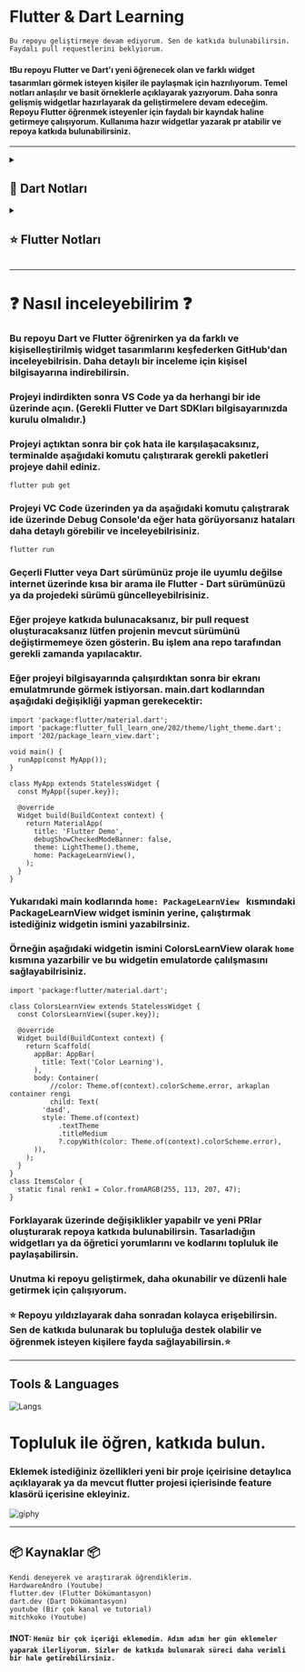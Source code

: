 # Flutter & Dart Learning

`Bu repoyu geliştirmeye devam ediyorum. Sen de katkıda bulunabilirsin. Faydalı pull requestlerini beklyiorum.`


#### ❗Bu repoyu Flutter ve Dart'ı yeni öğrenecek olan ve farklı widget tasarımları görmek isteyen kişiler ile paylaşmak için hazrılıyorum. Temel notları anlaşılır ve basit örneklerle açıklayarak yazıyorum. Daha sonra gelişmiş widgetlar hazırlayarak da geliştirmelere devam edeceğim. Repoyu Flutter öğrenmek isteyenler için faydalı bir kayndak haline getirmeye çalışıyorum. Kullanıma hazır widgetlar yazarak pr atabilir ve repoya katkıda bulunabilirsiniz.


<hr>

<details>
<summary> <h2> 💎 Dart Notları </h2> </summary>
  
### 👉 Tüm Dart notları için <a href="https://github.com/ozcanbayram/Flutter-Dart-Learning-Notes/tree/master/Dart_Notes"> Tıkla </a> 
### 👉 Temel Başlangıc için <a href="https://github.com/ozcanbayram/Flutter-Dart-Learning-Notes/tree/master/Dart_Notes/lesson1"> Tıkla </a> 
### 👉 if-else için <a href="https://github.com/ozcanbayram/Flutter-Dart-Learning-Notes/blob/master/Dart_Notes/lesson2/conditial.dart"> Tıkla </a> 
### 👉 Operatörler için <a href="https://github.com/ozcanbayram/Flutter-Dart-Learning-Notes/blob/master/Dart_Notes/lesson2/operators.dart"> Tıkla </a> 
### 👉 Switch-Case için <a href="https://github.com/ozcanbayram/Flutter-Dart-Learning-Notes/blob/master/Dart_Notes/lesson2/switch.dart"> Tıkla </a> 
### 👉 Listeler için <a href="https://github.com/ozcanbayram/Flutter-Dart-Learning-Notes/blob/master/Dart_Notes/lesson3/list.dart"> Tıkla </a> 
### 👉 Map için <a href="https://github.com/ozcanbayram/Flutter-Dart-Learning-Notes/blob/master/Dart_Notes/lesson3/map.dart"> Tıkla </a> 
### 👉 Methotlar (Fonksiyonlar) için <a href="https://github.com/ozcanbayram/Flutter-Dart-Learning-Notes/blob/master/Dart_Notes/lesson3/methods.dart"> Tıkla </a> 
### 👉 Sınıf yapıları (class, extends, implements...) ve detayları için <a href="https://github.com/ozcanbayram/Flutter-Dart-Learning-Notes/tree/master/Dart_Notes/lesson4"> Tıkla </a> 
### 👉 Extension için <a href="https://github.com/ozcanbayram/Flutter-Dart-Learning-Notes/blob/master/Dart_Notes/lesson4/extension.dart"> Tıkla </a> 
### 👉 Enums için <a href="https://github.com/ozcanbayram/Flutter-Dart-Learning-Notes/blob/master/Dart_Notes/lesson4/enums.dart"> Tıkla </a> 

### Devamı gelecek...
<hr>
</details>

<details>
<summary> <h2> ⭐ Flutter Notları </h2> </summary>
  
### 👉 Flutter notları için <a href="https://github.com/ozcanbayram/Flutter-Dart-Learning-Notes/tree/master/learning_flutter"> Tıkla </a> 
### 👉 Temel widget kullanımları için <a href="https://github.com/ozcanbayram/Flutter-Dart-Learning-Notes/tree/master/learning_flutter/lib/101"> Tıkla </a>
### 👉 Servis kullanma örnek uygulamasını incelemek için <a href="https://github.com/ozcanbayram/Flutter-Dart-Learning-Notes/tree/master/service_example"> Tıkla </a> 
### 👉 Demo ekranlar için <a href="https://github.com/ozcanbayram/Flutter-Dart-Learning-Notes/tree/master/learning_flutter/lib/demos"> Tıkla </a> 

### Devamı gelecek...
<hr>
</details>

<hr>

# ❓ Nasıl inceleyebilirim ❓
### Bu repoyu Dart ve Flutter öğrenirken ya da farklı ve kişiselleştirilmiş widget tasarımlarını keşfederken GitHub'dan inceleyebilrisin. Daha detaylı bir inceleme için kişisel bilgisayarına indirebilirsin.
### Projeyi indirdikten sonra VS Code ya da herhangi bir ide üzerinde açın. (Gerekli Flutter ve Dart SDKları bilgisayarınızda kurulu olmalıdır.)
### Projeyi açtıktan sonra bir çok hata ile karşılaşacaksınız, terminalde aşağıdaki komutu çalıştırarak gerekli paketleri projeye dahil ediniz.
```
flutter pub get
```
### Projeyi VC Code üzerinden ya da aşağıdaki komutu çalıştrarak ide üzerinde Debug Console'da eğer hata görüyorsanız hataları daha detaylı görebilir ve inceleyebilrisiniz.
```
flutter run
```
### Geçerli Flutter veya Dart sürümünüz proje ile uyumlu değilse internet üzerinde kısa bir arama ile Flutter - Dart sürümünüzü ya da projedeki sürümü güncelleyebilrisiniz.
### Eğer projeye katkıda bulunacaksanız, bir pull request oluşturacaksanız lütfen projenin mevcut sürümünü değiştirmemeye özen gösterin. Bu işlem ana repo tarafından gerekli zamanda yapılacaktır.

### Eğer projeyi bilgisayarında çalışırdıktan sonra bir ekranı emulatmrunde görmek istiyorsan. main.dart kodlarından aşağıdaki değişikliği yapman gerekecektir:
```
import 'package:flutter/material.dart';
import 'package:flutter_full_learn_one/202/theme/light_theme.dart';
import '202/package_learn_view.dart';

void main() {
  runApp(const MyApp());
}

class MyApp extends StatelessWidget {
  const MyApp({super.key});

  @override
  Widget build(BuildContext context) {
    return MaterialApp(
      title: 'Flutter Demo',
      debugShowCheckedModeBanner: false,
      theme: LightTheme().theme,
      home: PackageLearnView(),
    );
  }
}
```
### Yukarıdaki main kodlarında  ``` home: PackageLearnView  ``` kısmındaki PackageLearnView widget isminin yerine, çalıştırmak istediğiniz widgetin ismini yazabilrsiniz.
### Örneğin aşağıdaki widgetin ismini  ColorsLearnView olarak ``` home ``` kısmına yazarbilir ve bu widgetin emulatorde çalılşmasını sağlayabilrisiniz.
````
import 'package:flutter/material.dart';

class ColorsLearnView extends StatelessWidget {
  const ColorsLearnView({super.key});

  @override
  Widget build(BuildContext context) {
    return Scaffold(
      appBar: AppBar(
        title: Text('Color Learning'),
      ),
      body: Container(
          //color: Theme.of(context).colorScheme.error, arkaplan container rengi
          child: Text(
        'dasd',
        style: Theme.of(context)
            .textTheme
            .titleMedium
            ?.copyWith(color: Theme.of(context).colorScheme.error),
      )),
    );
  }
}
class ItemsColor {
  static final renk1 = Color.fromARGB(255, 113, 207, 47);
}
````

### Forklayarak üzerinde değişiklikler yapabilr ve yeni PRlar oluşturarak repoya katkıda bulunabilirsin. Tasarladığın widgetları ya da öğretici yorumlarını ve kodlarını topluluk ile paylaşabilirsin.
### Unutma ki repoyu geliştirmek, daha okunabilir ve düzenli hale getirmek için çalışıyorum.
### ⭐ Repoyu yıldızlayarak daha sonradan kolayca erişebilirsin. Sen de katkıda bulunarak bu topluluğa destek olabilir ve öğrenmek isteyen kişilere fayda sağlayabilirsin.⭐
<hr>

## Tools & Languages
![Langs](https://skillicons.dev/icons?i=flutter,dart,vscode,androidstudio,")


# Topluluk ile öğren, katkıda bulun. 
### Eklemek istediğiniz özellikleri yeni bir proje içeirisine detaylıca açıklayarak ya da mevcut flutter projesi içierisinde feature klasörü içerisine ekleyiniz.

<!--  ![giphy](https://media.giphy.com/media/v1.Y2lkPTc5MGI3NjExNWE3ZnVkZ3p4OWl6ZGZpNzA4N2R0ZWl5eWpyd3MxbmhucGZ3bmhzaCZlcD12MV9naWZzX3NlYXJjaCZjdD1n/26u4nJPf0JtQPdStq/giphy.gif) -->

![giphy](https://media.giphy.com/media/NC8i34AU5UxWMHVxyU/giphy.gif?cid=790b76115a7fudgzx9izdfi7087dteiyyjrws1nhnpfwnhsh&ep=v1_gifs_search&rid=giphy.gif&ct=g)

<hr>

## 📦 Kaynaklar 📦
``
Kendi deneyerek ve araştırarak öğrendiklerim.
`` <br>
``
HardwareAndro (Youtube)
``<br>
``
flutter.dev (Flutter Dökümantasyon)
``<br>
``
dart.dev (Dart Dökümantasyon)
``<br>
``
youtube (Bir çok kanal ve tutorial)
``<br>
``
mitchkoko (Youtube)
``<br>
#### ❗NOT: ``Henüz bir çok içeriği eklemedim. Adım adım her gün eklemeler yaparak ilerliyorum. Sizler de katkıda bulunarak süreci daha verimli bir hale getirebilirsiniz.``

